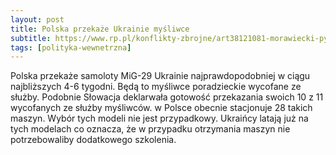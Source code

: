 ```yaml
---
layout: post
title: Polska przekaże Ukrainie myśliwce
subtitle: https://www.rp.pl/konflikty-zbrojne/art38121081-morawiecki-pytany-o-mig-i-dla-ukrainy-przekazanie-moze-nastapic-za-4-6-tygodni
tags: [polityka-wewnetrzna]
---
```


Polska przekaże samoloty MiG-29 Ukrainie najprawdopodobniej w ciągu najbliższych 4-6 tygodni. Będą to myśliwce poradzieckie wycofane ze służby. Podobnie Słowacja deklarwała gotowość przekazania swoich 10 z 11 wycofanych ze służby myśliwców. w Polsce obecnie stacjonuje 28 takich maszyn. Wybór tych modeli nie jest przypadkowy. Ukraińcy latają już na tych modelach co oznacza, że w przypadku otrzymania maszyn nie potrzebowaliby dodatkowego szkolenia.
